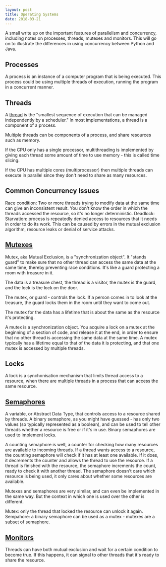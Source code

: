 ```yaml
---
layout: post
title: Operating Systems
date: 2018-03-21
---
```


A small write up on the important features of parallelism and concurrency, including notes on processes, threads, mutexes and monitors. This will go on to illustrate the differences in using concurrency between Python and Java.

<!--break-->

## Processes

A process is an instance of a computer program that is being executed. This process could be using multiple threads of execution, running the program in a concurrent manner.

## Threads

A [thread](https://en.wikipedia.org/wiki/Thread_(computing)) is the "smallest sequence of execution that can be 
managed independently by a scheduler." In most implementations, a thread is a component of a process.

Multiple threads can be components of a process, and share resources such as memory.

If the CPU only has a single processor, multithreading is implemented by giving each thread some 
amount of time to use memory - this is called time slicing.

If the CPU has multiple cores (multiprocessor) then multiple threads can execute in parallel since
they don't need to share as many resources.

## Common Concurrency Issues

Race condition: Two or more threads trying to modify data at the same time can give an inconsistent result. You don't know the order
in which the threads accessed the resource, so it's no longer deterministic.
Deadlock:
Starvation: process is repeatedly denied access to resources that it needs in order to do its work. This can be caused by errors in the mutual exclusion algorithm, resource leaks or denial of service attacks.

## [Mutexes](https://en.wikipedia.org/wiki/Mutual_exclusion)

Mutex, aka Mutual Exclusion, is a "synchronization object".
It "stands guard" to make sure that no other thread can access the same data at the same time, thereby preventing race conditions.
It's like a guard protecting a room with treasure in it.

The data is a treasure chest, the thread is a visitor, the mutex is the guard, and the lock is the lock on the door.

The mutex, or guard - controls the lock. If a person comes in to look at the treasure, the guard locks them in the room until
they want to come out.

The mutex for the data has a lifetime that is about the same as the resource it's protecting.

A mutex is a synchronization object. You acquire a lock on a mutex at the beginning of a section of code, and release 
it at the end, in order to ensure that no other thread is accessing the same data at the same time. A mutex typically has
a lifetime equal to that of the data it is protecting, and that one mutex is accessed by multiple threads.

## Locks

A lock is a synchonisation mechanism that limits thread access to a resource, when there are multiple threads in a process that can
access the same resource.

## [Semaphores](https://en.wikipedia.org/wiki/Semaphore_(programming))

A variable, or Abstract Data Type, that controls access to a resource shared by threads.
A binary semaphore, as you might have guessed - has only two values (so typically represented as a boolean), and can be used 
to tell other threads whether a resource is free or if it's in use. Binary semaphores are used to implement locks.

A counting semaphore is well, a counter for checking how many resources are available to incoming threads. If a thread wants 
access to a resource, the counting semaphore will check if it has at least one available. If it does, it decrements the counter and 
allows the thread to use the resource. If a thread is finished with the resource, the semaphore increments the count, ready to 
check it with another thread. The semaphore doesn't care which resource is being used, it only cares about whether some resources are available.

Mutexes and semaphores are very similar, and can even be implemented in the same way. But the context in which one is used
over the other is different. 

Mutex: only the thread that locked the resource can unlock it again.
Sempahore: a binary semaphore can be used as a mutex - mutexes are a subset of semaphore.

## [Monitors](https://en.wikipedia.org/wiki/Monitor_(synchronization))

Threads can have both mutual exclusion and wait for a certain condition to become true. If this happens, it can signal to other threads
that it's ready to share the resource.
